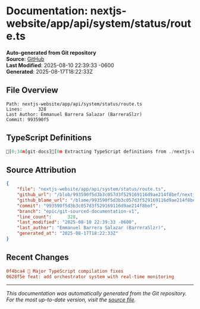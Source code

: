 # Documentation: nextjs-website/app/api/system/status/route.ts

**Auto-generated from Git repository**  
**Source**: [GitHub](/blob/993590f5d3b3c057d3f529169116d9ae214f8bef/nextjs-website/app/api/system/status/route.ts)  
**Last Modified**: 2025-08-10 22:39:33 -0600  
**Generated**: 2025-08-17T18:22:33Z

## File Overview

```
Path: nextjs-website/app/api/system/status/route.ts
Lines:      328
Last Author: Emmanuel Barrera Salazar (BarreraSlzr)
Commit: 993590f5
```

## TypeScript Definitions

```typescript
[0;34m[git-docs][0m Extracting TypeScript definitions from ./nextjs-website/app/api/system/status/route.ts
```

## Source Attribution

```json
{
    "file": "nextjs-website/app/api/system/status/route.ts",
    "github_url": "/blob/993590f5d3b3c057d3f529169116d9ae214f8bef/nextjs-website/app/api/system/status/route.ts",
    "github_blame_url": "/blame/993590f5d3b3c057d3f529169116d9ae214f8bef/nextjs-website/app/api/system/status/route.ts",
    "commit": "993590f5d3b3c057d3f529169116d9ae214f8bef",
    "branch": "epic/git-sourced-documentation-v1",
    "line_count":      328,
    "last_modified": "2025-08-10 22:39:33 -0600",
    "last_author": "Emmanuel Barrera Salazar (BarreraSlzr)",
    "generated_at": "2025-08-17T18:22:33Z"
}
```

## Recent Changes

```diff
0f4bca4 🔧 Major TypeScript compilation fixes
0628f5e feat: add orchestrator system with real-time monitoring
```

---
*This documentation was automatically generated from the Git repository. 
For the most up-to-date version, visit the [source file](/blob/993590f5d3b3c057d3f529169116d9ae214f8bef/nextjs-website/app/api/system/status/route.ts).*
